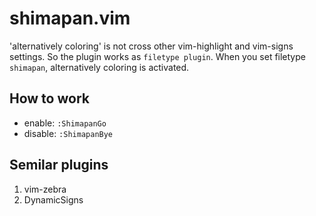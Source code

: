 shimapan.vim
==============================================================================

'alternatively coloring' is not cross other vim-highlight and vim-signs
settings. So the plugin works as `filetype plugin`. When you set filetype
`shimapan`, alternatively coloring is activated.

## How to work

- enable: `:ShimapanGo`
- disable: `:ShimapanBye`


## Semilar plugins

1. vim-zebra
2. DynamicSigns

